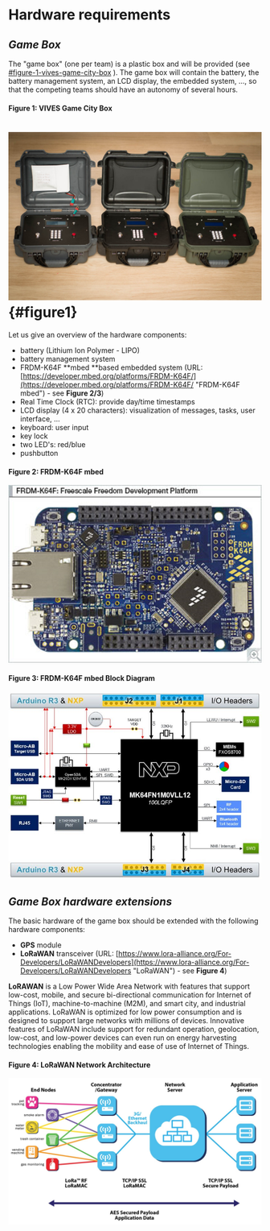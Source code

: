 # Hardware requirements

## _Game Box_

The "game box" \(one per team\) is a plastic box and will be provided \(see [\#figure-1-vives-game-city-box](#figure-1-vives-game-city-box "Figure1") \). The game box will contain the battery, the battery management system, an LCD display, the embedded system, ..., so that the competing teams should have an autonomy of several hours.

#### Figure 1: VIVES Game City Box

# ![Example of the game box](/assets/SVL_003_2021.jpg) {#figure1}

Let us give an overview of the hardware components:

* battery \(Lithium Ion Polymer - LIPO\)
* battery management system
* FRDM-K64F **mbed **based embedded system \(URL: [https://developer.mbed.org/platforms/FRDM-K64F/](https://developer.mbed.org/platforms/FRDM-K64F/ "FRDM-K64F mbed") - see **Figure 2/3**\)
* Real Time Clock \(RTC\): provide day/time timestamps
* LCD display \(4 x 20 characters\): visualization of messages, tasks, user interface, ...
* keyboard: user input
* key lock
* two LED's: red/blue
* pushbutton

#### Figure 2: FRDM-K64F mbed

![FRDM-K64F mbed](/assets/FRDM_K64F_large.png)

#### Figure 3: FRDM-K64F mbed Block Diagram

![](/assets/xfrdm-k64f_block-diagram_jpg_pagespeed_ic_n9RhjOFW_9.jpg)

## _Game Box hardware extensions_

The basic hardware of the game box should  be extended with the following hardware components:

* **GPS** module
* **LoRaWAN** transceiver \(URL: [https://www.lora-alliance.org/For-Developers/LoRaWANDevelopers](https://www.lora-alliance.org/For-Developers/LoRaWANDevelopers "LoRaWAN") - see **Figure 4**\) 

**LoRAWAN** is a Low Power Wide Area Network with features that support low-cost, mobile, and secure bi-directional communication for Internet of Things \(IoT\), machine-to-machine \(M2M\), and smart city, and industrial applications. LoRaWAN is optimized for low power consumption and is designed to support large networks with millions of devices. Innovative features of LoRaWAN include support for redundant operation, geolocation, low-cost, and low-power devices can even run on energy harvesting technologies enabling the mobility and ease of use of Internet of Things.

#### Figure 4: LoRaWAN Network Architecture

![](/assets/LoRaWAN_network_architecture.jpg)


